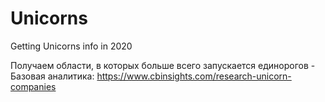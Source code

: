 # Unicorns

Getting Unicorns info in 2020

Получаем области, в которых больше всего запускается единорогов - Базовая аналитика:
https://www.cbinsights.com/research-unicorn-companies
